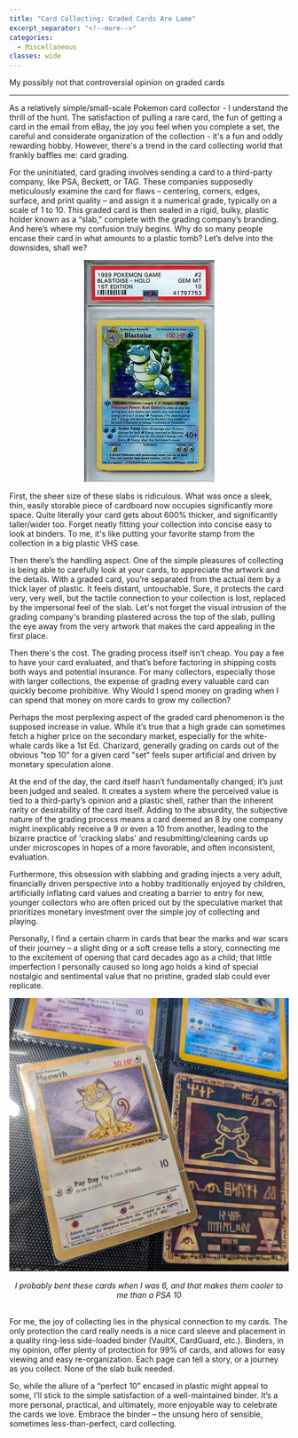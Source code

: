 ```yaml
---
title: "Card Collecting: Graded Cards Are Lame"
excerpt_separator: "<!--more-->"
categories:
  - Miscellaneous
classes: wide
---
```


My possibly not that controversial opinion on graded cards

<!--more-->

---

As a relatively simple/small-scale Pokemon card collector - I understand the thrill of the hunt. The satisfaction of pulling a rare card, the fun of getting a card in the email from eBay, the joy you feel when you complete a set, the careful and considerate organization of the collection - it's a fun and oddly rewarding hobby. However, there's a trend in the card collecting world that frankly baffles me: card grading.

For the uninitiated, card grading involves sending a card to a third-party company, like PSA, Beckett, or TAG. These companies supposedly meticulously examine the card for flaws – centering, corners, edges, surface, and print quality – and assign it a numerical grade, typically on a scale of 1 to 10. This graded card is then sealed in a rigid, bulky, plastic holder known as a “slab,” complete with the grading company’s branding. And here’s where my confusion truly begins. Why do so many people encase their card in what amounts to a plastic tomb? Let’s delve into the downsides, shall we?

<center>

![PSA10](/assets/images/graded_cards/psa-10-blastoise.jpg "PSA10")

</center>

First, the sheer size of these slabs is ridiculous. What was once a sleek, thin, easily storable piece of cardboard now occupies significantly more space. Quite literally your card gets about 600% thicker, and significantly taller/wider too. Forget neatly fitting your collection into concise easy to look at binders. To me, it's like putting your favorite stamp from the collection in a big plastic VHS case.

Then there’s the handling aspect. One of the simple pleasures of collecting is being able to carefully look at your cards, to appreciate the artwork and the details. With a graded card, you’re separated from the actual item by a thick layer of plastic. It feels distant, untouchable. Sure, it protects the card very, very well, but the tactile connection to your collection is lost, replaced by the impersonal feel of the slab. Let's not forget the visual intrusion of the grading company's branding plastered across the top of the slab, pulling the eye away from the very artwork that makes the card appealing in the first place.

Then there's the cost. The grading process itself isn’t cheap. You pay a fee to have your card evaluated, and that’s before factoring in shipping costs both ways and potential insurance. For many collectors, especially those with larger collections, the expense of grading every valuable card can quickly become prohibitive. Why Would I spend money on grading when I can spend that money on more cards to grow my collection? 

Perhaps the most perplexing aspect of the graded card phenomenon is the supposed increase in value. While it’s true that a high grade can sometimes fetch a higher price on the secondary market, especially for the white-whale cards like a 1st Ed. Charizard, generally grading on cards out of the obvious "top 10" for a given card "set" feels super artificial and driven by monetary speculation alone. 

At the end of the day, the card itself hasn’t fundamentally changed; it’s just been judged and sealed. It creates a system where the perceived value is tied to a third-party’s opinion and a plastic shell, rather than the inherent rarity or desirability of the card itself. Adding to the absurdity, the subjective nature of the grading process means a card deemed an 8 by one company might inexplicably receive a 9 or even a 10 from another, leading to the bizarre practice of 'cracking slabs' and resubmitting/cleaning cards up under microscopes in hopes of a more favorable, and often inconsistent, evaluation.

Furthermore, this obsession with slabbing and grading injects a very adult, financially driven perspective into a hobby traditionally enjoyed by children, artificially inflating card values and creating a barrier to entry for new, younger collectors who are often priced out by the speculative market that prioritizes monetary investment over the simple joy of collecting and playing.

Personally, I find a certain charm in cards that bear the marks and war scars of their journey – a slight ding or a soft crease tells a story, connecting me to the excitement of opening that card decades ago as a child; that little imperfection I personally caused so long ago holds a kind of special nostalgic and sentimental value that no pristine, graded slab could ever replicate.

![MyBadCards](/assets/images/graded_cards/my_bad_card.jpg "MyBadCards")
<i>
  <center>
  I probably bent these cards when I was 6, and that makes them cooler to me than a PSA 10
  </center>
</i>
<br>

For me, the joy of collecting lies in the physical connection to my cards. The only protection the card really needs is a nice card sleeve and placement in a quality ring-less side-loaded binder (VaultX, CardGuard, etc.). Binders, in my opinion, offer plenty of protection for 99% of cards, and allows for easy viewing and easy re-organization. Each page can tell a story, or a journey as you collect. None of the slab bulk needed. 

So, while the allure of a “perfect 10” encased in plastic might appeal to some, I’ll stick to the simple satisfaction of a well-maintained binder. It’s a more personal, practical, and ultimately, more enjoyable way to celebrate the cards we love. Embrace the binder – the unsung hero of sensible, sometimes less-than-perfect, card collecting.